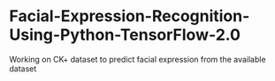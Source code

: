 # Facial-Expression-Recognition-Using-Python-TensorFlow-2.0
Working on CK+ dataset to predict facial expression from the available dataset
